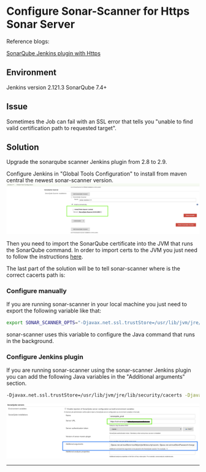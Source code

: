 # Configure Sonar-Scanner for Https Sonar Server

Reference blogs:

[SonarQube Jenkins plugin with Https][1]

## Environment

Jenkins version 2.121.3
SonarQube 7.4+

## Issue

Sometimes the Job can fail with an SSL error that tells you "unable to find
valid certification path to requested target".

## Solution

Upgrade the sonarqube scanner Jenkins plugin from 2.8 to 2.9.

Configure Jenkins in "Global Tools Configuration" to install from maven central
the newest sonar-scanner version.
![install from maven central](./res/install_from_maven.png)

Then you need to import the SonarQube certificate into the JVM that runs the
SonarQube command.
In order to import certs to the JVM you just need to follow the
instructions [here][2].

The last part of the solution will be to tell sonar-scanner where is the
correct cacerts path is:

### Configure manually

If you are running sonar-scanner in your local machine you just need to export
the following variable like that:

```bash
export SONAR_SCANNER_OPTS="-Djavax.net.ssl.trustStore=/usr/lib/jvm/jre/lib/security/cacerts"
```

sonar-scanner uses this variable to configure the Java command that runs in
the background.

### Configure Jenkins plugin

If you are running sonar-scanner using the sonar-scanner Jenkins plugin you can
add the following Java variables in the "Additional arguments" section.

```bash
-Djavax.net.ssl.trustStore=/usr/lib/jvm/jre/lib/security/cacerts -Djavax.net.ssl.trustStorePassword=changeit
```

![additional arguments](./res/https-sonar.png)

---

[1]: https://support.cloudbees.com/hc/en-us/articles/115001445548-How-to-Configure-SonarQube-plugin-for-HTTPS-Sonar-Server-  

[2]: https://connect2id.com/blog/importing-ca-root-cert-into-jvm-trust-store  
